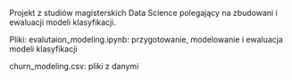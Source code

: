 Projekt z studiów magisterskich Data Science polegający na zbudowani i ewaluacji modeli klasyfikacji.

Pliki:
evalutaion_modeling.ipynb: przygotowanie, modelowanie i ewaluacja modeli klasyfikacji

churn_modeling.csv: pliki z danymi
